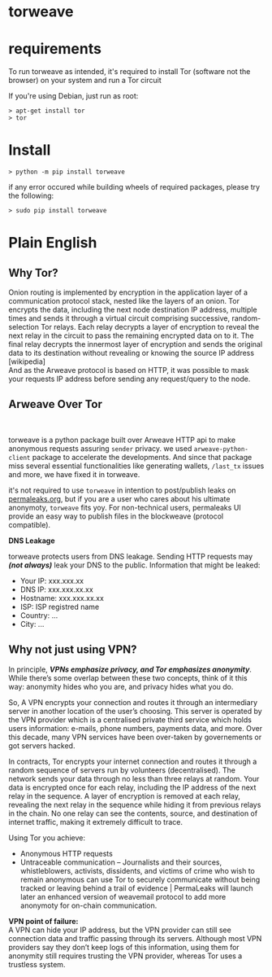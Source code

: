 # torweave

<h1>requirements</h1>
To run torweave as intended, it's required to install Tor (software not the browser) on your system and run a Tor circuit

If you're using Debian, just run as root:

```
> apt-get install tor
> tor
```

<h1>Install</h1>

```
> python -m pip install torweave
```

if any error occured while building wheels of required packages, please try the following:
```
> sudo pip install torweave
```

<h1>Plain English</h1>

<h2>Why Tor?</h2>

Onion routing is implemented by encryption in the application layer of a communication protocol stack, nested like the layers of an onion. Tor encrypts the data, including the next node destination IP address, multiple times and sends it through a virtual circuit comprising successive, random-selection Tor relays. Each relay decrypts a layer of encryption to reveal the next relay in the circuit to pass the remaining encrypted data on to it. The final relay decrypts the innermost layer of encryption and sends the original data to its destination without revealing or knowing the source IP address [wikipedia]
<br>
And as the Arweave protocol is based on HTTP, it was possible to mask your requests IP address before sending any request/query to the node.
<br>
<h2>Arweave Over Tor</h2>
<br>

torweave is a python package built over Arweave HTTP api to make anonymous requests assuring `sender` privacy. we used `arweave-python-client` package to accelerate the developments. And since that package miss several essential functionalities like generating wallets, `/last_tx` issues and more, we have fixed it in torweave.
<br>

it's not required to use `torweave` in intention to post/publish leaks on <a href="https://permaleaks.org">permaleaks.org</a>, but if you are a user who cares about his ultimate anonymoty, `torweave` fits yoy. For non-technical users, permaleaks UI provide an easy way to publish files in the blockweave (protocol compatible).
<br>

<b>DNS Leakage</b>

torweave protects users from DNS leakage. Sending HTTP requests may ***(not always)*** leak your DNS to the public.
Information that might be leaked:
- Your IP: xxx.xxx.xx
- DNS IP: xxx.xxx.xx.xx
- Hostname: xxx.xxx.xx.xx
- ISP: ISP registred name
- Country: ...
- City: ...

<h2>Why not just using VPN?</h2>

In principle, ***VPNs emphasize privacy, and Tor emphasizes anonymity***. While there’s some overlap between these two concepts, think of it this way: anonymity hides who you are, and privacy hides what you do.

So, A VPN encrypts your connection and routes it through an intermediary server in another location of the user’s choosing. This server is operated by the VPN provider which is a centralised private third service which holds users information: e-mails, phone numbers, payments data, and more. Over this decade, many VPN services have been over-taken by governements or got servers hacked.

In contracts, Tor encrypts your internet connection and routes it through a random sequence of servers run by volunteers (decentralised). The network sends your data through no less than three relays at random. Your data is encrypted once for each relay, including the IP address of the next relay in the sequence. A layer of encryption is removed at each relay, revealing the next relay in the sequence while hiding it from previous relays in the chain. No one relay can see the contents, source, and destination of internet traffic, making it extremely difficult to trace. 

Using Tor you achieve:

* Anonymous HTTP requests
* Untraceable communication – Journalists and their sources, whistleblowers, activists, dissidents, and victims of crime who wish to remain anonymous can use Tor to securely communicate without being tracked or leaving behind a trail of evidence | PermaLeaks will launch later an enhanced version of weavemail protocol to add more anonymoty for on-chain communication.

**VPN point of failure:** <br>
A VPN can hide your IP address, but the VPN provider can still see connection data and traffic passing through its servers. Although most VPN providers say they don’t keep logs of this information, using them for anonymity still requires trusting the VPN provider, whereas Tor uses a trustless system.
